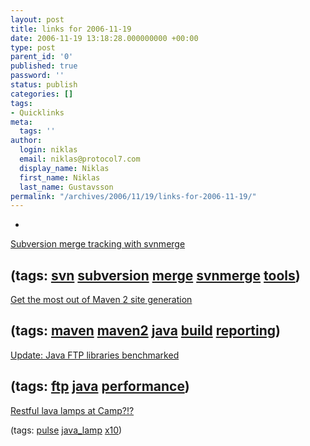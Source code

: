 ```yaml
---
layout: post
title: links for 2006-11-19
date: 2006-11-19 13:18:28.000000000 +00:00
type: post
parent_id: '0'
published: true
password: ''
status: publish
categories: []
tags:
- Quicklinks
meta:
  tags: ''
author:
  login: niklas
  email: niklas@protocol7.com
  display_name: Niklas
  first_name: Niklas
  last_name: Gustavsson
permalink: "/archives/2006/11/19/links-for-2006-11-19/"
---
```

- 
[Subversion merge tracking with svnmerge](http://kenkinder.com/svnmerge/)

(tags: [svn](http://del.icio.us/protocol7/svn) [subversion](http://del.icio.us/protocol7/subversion) [merge](http://del.icio.us/protocol7/merge) [svnmerge](http://del.icio.us/protocol7/svnmerge) [tools](http://del.icio.us/protocol7/tools))
- 
[Get the most out of Maven 2 site generation](http://www.javaworld.com/javaworld/jw-02-2006/jw-0227-maven_p.html)

(tags: [maven](http://del.icio.us/protocol7/maven) [maven2](http://del.icio.us/protocol7/maven2) [java](http://del.icio.us/protocol7/java) [build](http://del.icio.us/protocol7/build) [reporting](http://del.icio.us/protocol7/reporting))
- 
[Update: Java FTP libraries benchmarked](http://www.javaworld.com/javaworld/jw-03-2006/jw-0306-ftp.html)

(tags: [ftp](http://del.icio.us/protocol7/ftp) [java](http://del.icio.us/protocol7/java) [performance](http://del.icio.us/protocol7/performance))
- 
[Restful lava lamps at Camp?!?](http://shyrock.blogspot.com/2006/09/restful-lava-lamps-at-camp.html)

(tags: [pulse](http://del.icio.us/protocol7/pulse) [java\_lamp](http://del.icio.us/protocol7/java_lamp) [x10](http://del.icio.us/protocol7/x10))
